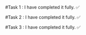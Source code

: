 #Task 1 : I have completed it fully. ✅

#Task 2 : I have completed it fully. ✅

#Task 3 : I have completed it fully. ✅
